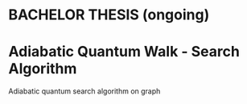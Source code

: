 # BACHELOR THESIS (ongoing)
# Adiabatic Quantum Walk - Search Algorithm

Adiabatic quantum search algorithm on graph 
